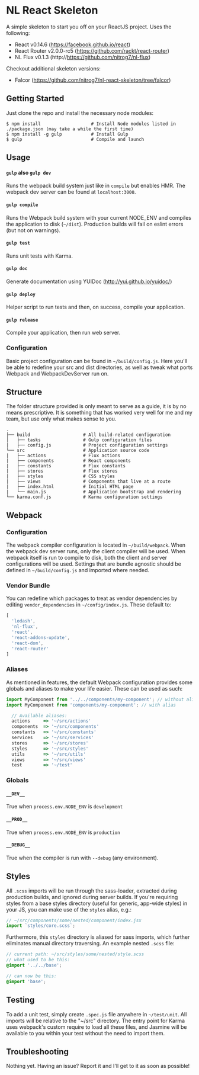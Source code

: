 NL React Skeleton
=======================

A simple skeleton to start you off on your ReactJS project. Uses the following:

- React v0.14.6 (https://facebook.github.io/react)
- React Router v2.0.0-rc5 (https://github.com/rackt/react-router)
- NL Flux v0.1.3 (http://https://github.com/nitrog7/nl-flux)

Checkout additional skeleton versions:

- Falcor (https://github.com/nitrog7/nl-react-skeleton/tree/falcor)

Getting Started
---------------

Just clone the repo and install the necessary node modules:

```shell
$ npm install                   # Install Node modules listed in ./package.json (may take a while the first time)
$ npm install -g gulp           # Install Gulp
$ gulp                          # Compile and launch
```

Usage
-----

#### `gulp` also `gulp dev`
Runs the webpack build system just like in `compile` but enables HMR. The webpack dev server can be found at `localhost:3000`.

#### `gulp compile`
Runs the Webpack build system with your current NODE_ENV and compiles the application to disk (`~/dist`). Production builds will fail on eslint errors (but not on warnings).

#### `gulp test`
Runs unit tests with Karma.

#### `gulp doc`
Generate documentation using YUIDoc (http://yui.github.io/yuidoc/)

#### `gulp deploy`
Helper script to run tests and then, on success, compile your application.

#### `gulp release`
Compile your application, then run web server.

### Configuration

Basic project configuration can be found in `~/build/config.js`. Here you'll be able to redefine your src and dist directories, as well as tweak what ports Webpack and WebpackDevServer run on.

Structure
---------

The folder structure provided is only meant to serve as a guide, it is by no means prescriptive. It is something that has worked very well for me and my team, but use only what makes sense to you.

```
.
├── build                    # All build-related configuration
│   ├── tasks                # Gulp configuration files
|   ├── config.js            # Project configuration settings
└── src                      # Application source code
|   ├── actions              # Flux actions
|   ├── components           # React components
|   ├── constants            # Flux constants
|   ├── stores               # Flux stores
|   ├── styles               # CSS styles
|   ├── views                # Components that live at a route
|   ├── index.html           # Initial HTML page
|   └── main.js              # Application bootstrap and rendering
└── karma.conf.js            # Karma configuration settings
```

Webpack
-------

### Configuration
The webpack compiler configuration is located in `~/build/webpack`. When the webpack dev server runs, only the client compiler will be used. When webpack itself is run to compile to disk, both the client and server configurations will be used. Settings that are bundle agnostic should be defined in `~/build/config.js` and imported where needed.

### Vendor Bundle
You can redefine which packages to treat as vendor dependencies by editing `vendor_dependencies` in `~/config/index.js`. These default to:

```js
[
  'lodash',
  'nl-flux',
  'react',
  'react-addons-update',
  'react-dom',
  'react-router'
]
```

### Aliases
As mentioned in features, the default Webpack configuration provides some globals and aliases to make your life easier. These can be used as such:

```js
import MyComponent from '../../components/my-component'; // without alias
import MyComponent from 'components/my-component'; // with alias

  // Available aliases:
  actions     => '~/src/actions'
  components  => '~/src/components'
  constants   => '~/src/constants'
  services    => '~/src/services'
  stores      => '~/src/stores'
  styles      => '~/src/styles'
  utils       => '~/src/utils'
  views       => '~/src/views'
  test        => '~/test'
```

### Globals

#### `__DEV__`
True when `process.env.NODE_ENV` is `development`

#### `__PROD__`
True when `process.env.NODE_ENV` is `production`

#### `__DEBUG__`
True when the compiler is run with `--debug` (any environment).

Styles
------

All `.scss` imports will be run through the sass-loader, extracted during production builds, and ignored during server builds. If you're requiring styles from a base styles directory (useful for generic, app-wide styles) in your JS, you can make use of the `styles` alias, e.g.:

```js
// ~/src/components/some/nested/component/index.jsx
import `styles/core.scss`;
```

Furthermore, this `styles` directory is aliased for sass imports, which further eliminates manual directory traversing. An example nested `.scss` file:

```scss
// current path: ~/src/styles/some/nested/style.scss
// what used to be this:
@import '../../base';

// can now be this:
@import 'base';
```

Testing
-------

To add a unit test, simply create `.spec.js` file anywhere in `~/test/unit`. All imports will be relative to the "~/src" directory. The entry point for Karma uses webpack's custom require to load all these files, and Jasmine will be available to you within your test without the need to import them.

Troubleshooting
---------------

Nothing yet. Having an issue? Report it and I'll get to it as soon as possible!
